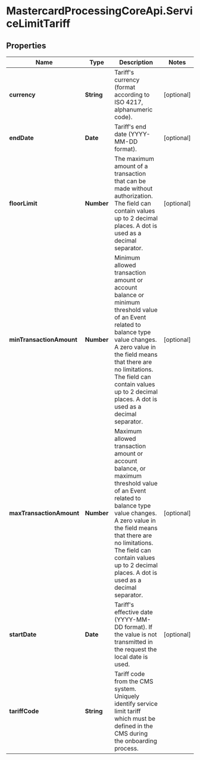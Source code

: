 # MastercardProcessingCoreApi.ServiceLimitTariff

## Properties

Name | Type | Description | Notes
------------ | ------------- | ------------- | -------------
**currency** | **String** | Tariff&#39;s currency (format according to ISO 4217, alphanumeric code).  | [optional] 
**endDate** | **Date** | Tariff&#39;s end date (YYYY-MM-DD format).  | [optional] 
**floorLimit** | **Number** | The maximum amount of a transaction that can be made without authorization.  The field can contain values up to 2 decimal places. A dot is used as a decimal separator.  | [optional] 
**minTransactionAmount** | **Number** | Minimum allowed transaction amount or account balance or minimum threshold value of an Event related to balance type value changes. A zero value in the field means that there are no limitations.  The field can contain values up to 2 decimal places. A dot is used as a decimal separator.  | [optional] 
**maxTransactionAmount** | **Number** | Maximum allowed transaction amount or account balance, or maximum threshold value of an Event related to balance type value changes. A zero value in the field means that there are no limitations.  The field can contain values up to 2 decimal places. A dot is used as a decimal separator.  | [optional] 
**startDate** | **Date** | Tariff&#39;s effective date (YYYY-MM-DD format).  If the value is not transmitted in the request the local date is used.  | [optional] 
**tariffCode** | **String** | Tariff code from the CMS system. Uniquely identify service limit tariff which must be defined in the CMS during the onboarding process.  | 


